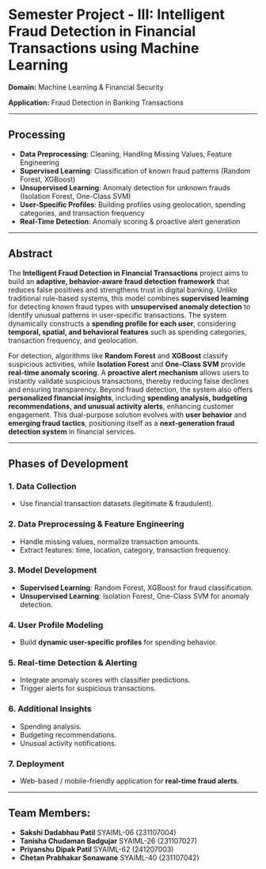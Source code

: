 # **Semester Project - III: Intelligent Fraud Detection in Financial Transactions using Machine Learning**

**Domain:** Machine Learning & Financial Security  

**Application:** Fraud Detection in Banking Transactions  

---

## **Processing**
- **Data Preprocessing**: Cleaning, Handling Missing Values, Feature Engineering  
- **Supervised Learning**: Classification of known fraud patterns (Random Forest, XGBoost)  
- **Unsupervised Learning**: Anomaly detection for unknown frauds (Isolation Forest, One-Class SVM)  
- **User-Specific Profiles**: Building profiles using geolocation, spending categories, and transaction frequency  
- **Real-Time Detection**: Anomaly scoring & proactive alert generation  

---

## **Abstract**
The **Intelligent Fraud Detection in Financial Transactions** project aims to build an **adaptive, behavior-aware fraud detection framework** that reduces false positives and strengthens trust in digital banking. Unlike traditional rule-based systems, this model combines **supervised learning** for detecting known fraud types with **unsupervised anomaly detection** to identify unusual patterns in user-specific transactions. The system dynamically constructs a **spending profile for each user**, considering **temporal, spatial, and behavioral features** such as spending categories, transaction frequency, and geolocation.  

For detection, algorithms like **Random Forest** and **XGBoost** classify suspicious activities, while **Isolation Forest** and **One-Class SVM** provide **real-time anomaly scoring**. A **proactive alert mechanism** allows users to instantly validate suspicious transactions, thereby reducing false declines and ensuring transparency. Beyond fraud detection, the system also offers **personalized financial insights**, including **spending analysis, budgeting recommendations, and unusual activity alerts**, enhancing customer engagement. This dual-purpose solution evolves with **user behavior** and **emerging fraud tactics**, positioning itself as a **next-generation fraud detection system** in financial services.  

---

## **Phases of Development**

### **1. Data Collection**
- Use financial transaction datasets (legitimate & fraudulent).  

### **2. Data Preprocessing & Feature Engineering**
- Handle missing values, normalize transaction amounts.  
- Extract features: time, location, category, transaction frequency.  

### **3. Model Development**
- **Supervised Learning**: Random Forest, XGBoost for fraud classification.  
- **Unsupervised Learning**: Isolation Forest, One-Class SVM for anomaly detection.  

### **4. User Profile Modeling**
- Build **dynamic user-specific profiles** for spending behavior.  

### **5. Real-time Detection & Alerting**
- Integrate anomaly scores with classifier predictions.  
- Trigger alerts for suspicious transactions.  

### **6. Additional Insights**
- Spending analysis.  
- Budgeting recommendations.  
- Unusual activity notifications.  

### **7. Deployment**
- Web-based / mobile-friendly application for **real-time fraud alerts**.  

---

## **Team Members:**  
- **Sakshi Dadabhau Patil** SYAIML-06 (231107004)  
- **Tanisha Chudaman Badgujar** SYAIML-26 (231107027)  
- **Priyanshu Dipak Patil** SYAIML-62 (241207003)  
- **Chetan Prabhakar Sonawane** SYAIML-40 (231107042)  
